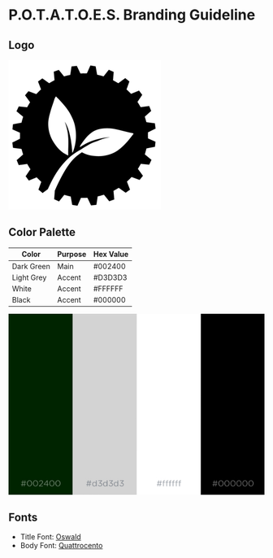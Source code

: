 # P.O.T.A.T.O.E.S. Branding Guideline

## Logo
 ![alt text](https://github.com/eshsrobotics/database/blob/master/branding/logo/logo-300px.png "ESHS Potatoes")

## Color Palette

| Color      | Purpose   | Hex Value |
|------------|-----------|-----------|
| Dark Green | Main      | #002400   |
| Light Grey | Accent    | #D3D3D3   |
| White      | Accent    | #FFFFFF   | 
| Black      | Accent    | #000000   | 

![alt text](https://github.com/eshsrobotics/database/blob/master/branding/color-palette.jpg "ESHS Potatoes")

## Fonts

  * Title Font: [Oswald](https://fonts.google.com/specimen/Oswald)
  * Body Font:  [Quattrocento]( https://fonts.google.com/specimen/Quattrocento )
